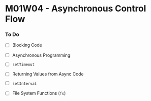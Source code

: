 # M01W04 - Asynchronous Control Flow

### To Do
* [ ] Blocking Code
* [ ] Asynchronous Programming
* [ ] `setTimeout`
* [ ] Returning Values from Async Code
* [ ] `setInterval`
* [ ] File System Functions (`fs`)



















